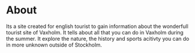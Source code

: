 # About

Its a site created for english tourist to gain information about the wonderfull tourist site of Vaxholm.
It tells about all that you can do in Vaxholm during the summer. It explore the nature, the history and sports acitivty
you can do in more unknown outside of Stockholm. 